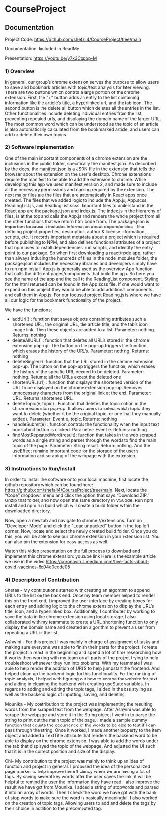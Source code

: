 # CourseProject

## Documentation

Project Code: https://github.com/shefali4/CourseProject/tree/main

Documentation: Included in ReadMe

Presentation: https://youtu.be/y7x3Copbp-M


### 1) Overview

In general, our group’s chrome extension serves the purpose to allow users to save and bookmark articles with topic/text analysis for later viewing. There are two buttons which control a large portion of the chrome extension. First, the “+” button adds an entry to the list containing information like the article’s title, a hyperlinked url, and the tab icon. The second button is the delete all button which deletes all the entries in the list. Other functionalities include deleting individual entries from the list, preventing repeated urls, and displaying the domain name of the larger URL. The most common word which can be understood as the topic of an article is also automatically calculated from the bookmarked article, and users can add or delete their own topics.


### 2) Software Implementation

One of the main important components of a chrome extension are the inclusions in the public folder, specifically the manifest.json. As described by the docs, the manifest.json is a JSON file in the extension that tells the browser about the extension on the user's desktop. Chrome extensions require the manifest to be able to add the extension to chrome.  While developing this app we used manifest_version 2, and made sure to include all the necessary permissions and naming required by the extension.
The next major files are the files that are automatically in React apps once created. The files that we added logic to include the App.js, App.scss, ReadingList.js, and ReadingList.scss. Important files to understand in the React app are the package.json and index.js. The index.js in the hierarchy of files, is at the top and calls the App.js and renders the whole project from all the other functions that we return html code from. The package.json is important because it includes information about dependencies - like defining project properties, description, author & license information, scripts, etc. It records important metadata about a project which is required before publishing to NPM, and also defines functional attributes of a project that npm uses to install dependencies, run scripts, and identify the entry point to our package. So when first downloading a react/node app, rather than always inducing the hundreds of files in the node_modules folder, the package.json includes the necessary libraries and developers simply have to run npm install.
App.js is generally used as the overview App function that calls the different pages/components that build the app. So here you see the name of the app and the call to the ReadingList component. Styling for the html returned can be found in the App.scss file. If one would want to expand on this project they would be able to add additional components and call them in App.js. For our focused project Reading,js is where we have all our logic for the bookmark functionality of the project. 

We have the functions:
* addUrl() : function that saves objects containing attributes such a shortened URL, the original URL, the article title, and the tab’s icon image link. Then these objects are added to a list. Parameter: nothing. Returns: nothing
* deleteAllURL() : function that deletes all URL’s stored in the chrome extension pop-up. The button on the pop-up triggers the function, which erases the history of the URL’s. Parameter: nothing. Returns: nothing
* deleteSingle(e) :function that the URL stored in the chrome extension pop-up. The button on the pop-up triggers the function, which erases the history of the specific URL needed to be deleted. Parameter: nothing. Returns: all the URLs except the deleted one
* shortenURL(url) : function that displays the shortened version of the URL to be displayed on the chrome extension pop-up. Removes unnecessary characters from the original link at the end. Parameter: URL. Returns: shortened URL.
* deleteTopic(e, topic) : Function that deletes the topic option in the chrome extension pop-up. It allows users to select which topic they want to delete (whether it be the original topic, or one that they manually added). Parameter: Event e, topic. Returns: nothing
* handleSubmit(e) :  function controls the functionality when the input text box submit button is clicked. Parameter: Event e. Returns: nothing
* findMostRepeatedWord(result): function that takes in the web scraped words as a single string and parses through the words to find the main topic of the page. Parameter: String result. Return: nothing. 
And the useEffect running important code for the storage of the user’s information and scraping of the webpage with the extension.



### 3) Instructions to Run/Install

In order to install the software onto your local machine, first locate the github repository which can be found here: https://github.com/shefali4/CourseProject/tree/main. Next, locate the “Code” dropdown menu and click the option that says “Download ZIP.” Unzip that folder, and now open the same directory in VSCode. Run npm install and npm run build which will create a build folder within the downloaded directory.

Now, open a new tab and navigate to chrome://extensions. Turn on "Developer Mode" and click the "Load unpacked" button in the top left corner. Now, locate and select the newly created build folder. Once you do this, you will be able to see our chrome extension in your extension list. You can also pin the extension for easy access as well.

Watch this video presentation on the full process to download and implement this chrome extension:  youtube link
Here is the example article we use in the video https://coronavirus.medium.com/five-facts-about-covid-vaccines-8c04e0edde05


### 4) Description of Contribution
Shefali - My contributions started with creating an algorithm to append URLs to the list on the back end. Once my team member helped to render this on the front end, I improved the user interface by creating boxes for each entry and adding logic to the chrome extension to display the URL’s title, icon, and a hyperlinked box. Additionally, I contributed by working to save the data in the chrome extension using local storage. I also collaborated with my teammate to create a URL shortening function to only display the domain name and created an algorithm to prevent a user from repeating a URL in the list.

Ashwini - For this project I was mainly in charge of assignment of tasks and making sure everyone was able to finish their parts for the project. I create the project in react in the beginning and spend a lot of time researching how it works then working with my team on all parts of the project trying to help troubleshoot whenever they run into problems. With my teammate I was able to help render the addition of URLS to help jumpstart the frontend. And helped clean up the backend logic for this functionality. For the ranking of topic analysis, I helped with figuring out how to scrape the website for text and aiding in cleaning  the backend with creating useState variables. In regards to adding and editing the topic tags, I aided in the css styling as well as the backend logic of inputting, saving, and deleting.

Mounika - My contribution to the project was implementing the resulting words from the scraped text from the webpage. After Ashwini was able to scrape the webpage and store it in the String object I went in to parse the string to print out the main topic of the page. I made a sample dummy function that counts the occurrence of the words to be able to test if I can pass through the string. Once it worked, I made another property to the item object and added a TextTitle attribute that renders the backend word to be able to display on the chrome extension. I was able to add the words under the tab that displayed the topic of the webpage. And adjusted the UI such that it is in the correct position and size of the display.

Chi- My contribution to the project was mainly to think up an idea of function and project in general. I proposed the idea of the personalized page marker to help improve the efficiency when we are having a lot of tags. By saving several key words after the user saves the link, it will be helpful to remind the user the information they have read. I also improve the result we have got from Mounika. I added a string of stopwords and parsed it into an array of words. Then I check the word we have got with the bank of stop words to make sure the word is basically meaningful.  I also worked on the creation of topic tags. Allowing users to add and delete the tags by their choice in addition to the precomputed tag.

